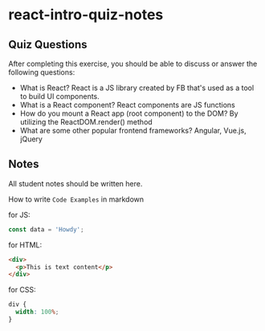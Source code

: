 # react-intro-quiz-notes

## Quiz Questions

After completing this exercise, you should be able to discuss or answer the following questions:

- What is React?
  React is a JS library created by FB that's used as a tool to build UI components.
- What is a React component?
  React components are JS functions
- How do you mount a React app (root component) to the DOM?
  By utilizing the ReactDOM.render() method
- What are some other popular frontend frameworks?
  Angular, Vue.js, jQuery

## Notes

All student notes should be written here.

How to write `Code Examples` in markdown

for JS:

```javascript
const data = 'Howdy';
```

for HTML:

```html
<div>
  <p>This is text content</p>
</div>
```

for CSS:

```css
div {
  width: 100%;
}
```
